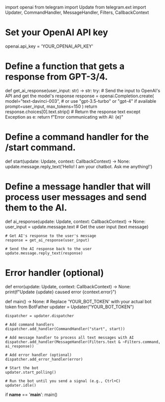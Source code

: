 import openai
from telegram import Update
from telegram.ext import Updater, CommandHandler, MessageHandler, Filters, CallbackContext

# Set your OpenAI API key
openai.api_key = 'YOUR_OPENAI_API_KEY'

# Define a function that gets a response from GPT-3/4.
def get_ai_response(user_input: str) -> str:
    try:
        # Send the input to OpenAI's API and get the model's response
        response = openai.Completion.create(
            model="text-davinci-003",  # or use "gpt-3.5-turbo" or "gpt-4" if available
            prompt=user_input,
            max_tokens=150
        )
        return response.choices[0].text.strip()  # Return the response text
    except Exception as e:
        return f"Error communicating with AI: {e}"

# Define a command handler for the /start command.
def start(update: Update, context: CallbackContext) -> None:
    update.message.reply_text('Hello! I am your chatbot. Ask me anything!')

# Define a message handler that will process user messages and send them to the AI.
def ai_response(update: Update, context: CallbackContext) -> None:
    user_input = update.message.text  # Get the user input (text message)
    
    # Get AI's response to the user's message
    response = get_ai_response(user_input)

    # Send the AI response back to the user
    update.message.reply_text(response)

# Error handler (optional)
def error(update: Update, context: CallbackContext) -> None:
    print(f"Update {update} caused error {context.error}")

def main() -> None:
    # Replace 'YOUR_BOT_TOKEN' with your actual bot token from BotFather
    updater = Updater("YOUR_BOT_TOKEN")

    dispatcher = updater.dispatcher

    # Add command handlers
    dispatcher.add_handler(CommandHandler("start", start))

    # Add message handler to process all text messages with AI
    dispatcher.add_handler(MessageHandler(Filters.text & ~Filters.command, ai_response))

    # Add error handler (optional)
    dispatcher.add_error_handler(error)

    # Start the bot
    updater.start_polling()

    # Run the bot until you send a signal (e.g., Ctrl+C)
    updater.idle()

if __name__ == '__main__':
    main()
    
